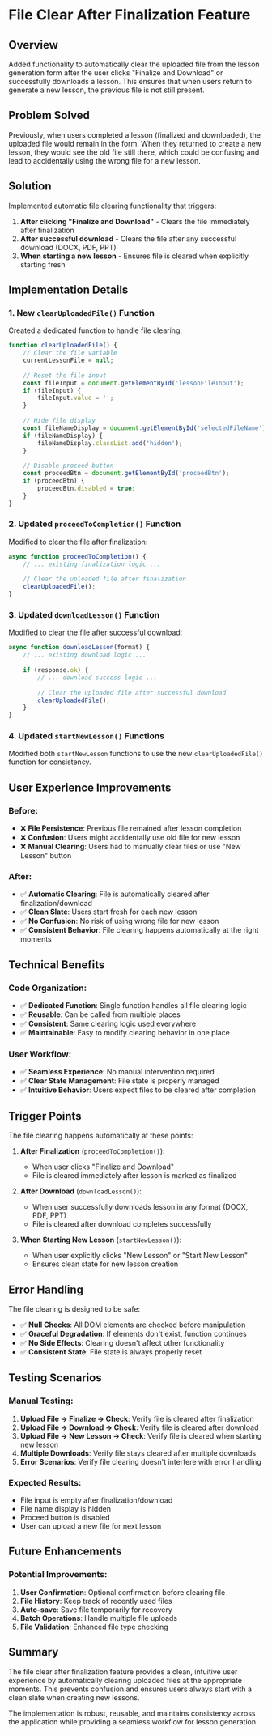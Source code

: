# File Clear After Finalization Feature

## Overview
Added functionality to automatically clear the uploaded file from the lesson generation form after the user clicks "Finalize and Download" or successfully downloads a lesson. This ensures that when users return to generate a new lesson, the previous file is not still present.

## Problem Solved
Previously, when users completed a lesson (finalized and downloaded), the uploaded file would remain in the form. When they returned to create a new lesson, they would see the old file still there, which could be confusing and lead to accidentally using the wrong file for a new lesson.

## Solution
Implemented automatic file clearing functionality that triggers:
1. **After clicking "Finalize and Download"** - Clears the file immediately after finalization
2. **After successful download** - Clears the file after any successful download (DOCX, PDF, PPT)
3. **When starting a new lesson** - Ensures file is cleared when explicitly starting fresh

## Implementation Details

### 1. **New `clearUploadedFile()` Function**
Created a dedicated function to handle file clearing:

```javascript
function clearUploadedFile() {
    // Clear the file variable
    currentLessonFile = null;
    
    // Reset the file input
    const fileInput = document.getElementById('lessonFileInput');
    if (fileInput) {
        fileInput.value = '';
    }
    
    // Hide file display
    const fileNameDisplay = document.getElementById('selectedFileName');
    if (fileNameDisplay) {
        fileNameDisplay.classList.add('hidden');
    }
    
    // Disable proceed button
    const proceedBtn = document.getElementById('proceedBtn');
    if (proceedBtn) {
        proceedBtn.disabled = true;
    }
}
```

### 2. **Updated `proceedToCompletion()` Function**
Modified to clear the file after finalization:

```javascript
async function proceedToCompletion() {
    // ... existing finalization logic ...
    
    // Clear the uploaded file after finalization
    clearUploadedFile();
}
```

### 3. **Updated `downloadLesson()` Function**
Modified to clear the file after successful download:

```javascript
async function downloadLesson(format) {
    // ... existing download logic ...
    
    if (response.ok) {
        // ... download success logic ...
        
        // Clear the uploaded file after successful download
        clearUploadedFile();
    }
}
```

### 4. **Updated `startNewLesson()` Functions**
Modified both `startNewLesson` functions to use the new `clearUploadedFile()` function for consistency.

## User Experience Improvements

### Before:
- ❌ **File Persistence**: Previous file remained after lesson completion
- ❌ **Confusion**: Users might accidentally use old file for new lesson
- ❌ **Manual Clearing**: Users had to manually clear files or use "New Lesson" button

### After:
- ✅ **Automatic Clearing**: File is automatically cleared after finalization/download
- ✅ **Clean Slate**: Users start fresh for each new lesson
- ✅ **No Confusion**: No risk of using wrong file for new lesson
- ✅ **Consistent Behavior**: File clearing happens automatically at the right moments

## Technical Benefits

### Code Organization:
- ✅ **Dedicated Function**: Single function handles all file clearing logic
- ✅ **Reusable**: Can be called from multiple places
- ✅ **Consistent**: Same clearing logic used everywhere
- ✅ **Maintainable**: Easy to modify clearing behavior in one place

### User Workflow:
- ✅ **Seamless Experience**: No manual intervention required
- ✅ **Clear State Management**: File state is properly managed
- ✅ **Intuitive Behavior**: Users expect files to be cleared after completion

## Trigger Points

The file clearing happens automatically at these points:

1. **After Finalization** (`proceedToCompletion()`):
   - When user clicks "Finalize and Download"
   - File is cleared immediately after lesson is marked as finalized

2. **After Download** (`downloadLesson()`):
   - When user successfully downloads lesson in any format (DOCX, PDF, PPT)
   - File is cleared after download completes successfully

3. **When Starting New Lesson** (`startNewLesson()`):
   - When user explicitly clicks "New Lesson" or "Start New Lesson"
   - Ensures clean state for new lesson creation

## Error Handling

The file clearing is designed to be safe:
- ✅ **Null Checks**: All DOM elements are checked before manipulation
- ✅ **Graceful Degradation**: If elements don't exist, function continues
- ✅ **No Side Effects**: Clearing doesn't affect other functionality
- ✅ **Consistent State**: File state is always properly reset

## Testing Scenarios

### Manual Testing:
1. **Upload File → Finalize → Check**: Verify file is cleared after finalization
2. **Upload File → Download → Check**: Verify file is cleared after download
3. **Upload File → New Lesson → Check**: Verify file is cleared when starting new lesson
4. **Multiple Downloads**: Verify file stays cleared after multiple downloads
5. **Error Scenarios**: Verify file clearing doesn't interfere with error handling

### Expected Results:
- File input is empty after finalization/download
- File name display is hidden
- Proceed button is disabled
- User can upload a new file for next lesson

## Future Enhancements

### Potential Improvements:
1. **User Confirmation**: Optional confirmation before clearing file
2. **File History**: Keep track of recently used files
3. **Auto-save**: Save file temporarily for recovery
4. **Batch Operations**: Handle multiple file uploads
5. **File Validation**: Enhanced file type checking

## Summary

The file clear after finalization feature provides a clean, intuitive user experience by automatically clearing uploaded files at the appropriate moments. This prevents confusion and ensures users always start with a clean slate when creating new lessons.

The implementation is robust, reusable, and maintains consistency across the application while providing a seamless workflow for lesson generation.


